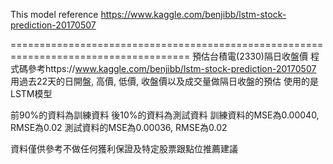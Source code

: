 This model reference https://www.kaggle.com/benjibb/lstm-stock-prediction-20170507

=====================================================================================
預估台積電(2330)隔日收盤價
程式碼參考https://www.kaggle.com/benjibb/lstm-stock-prediction-20170507
用過去22天的日開盤, 高價, 低價, 收盤價以及成交量做隔日收盤的預估
使用的是LSTM模型

前90%的資料為訓練資料
後10%的資料為測試資料
訓練資料的MSE為0.00040, RMSE為0.02
測試資料的MSE為0.00036, RMSE為0.02

資料僅供參考不做任何獲利保證及特定股票跟點位推薦建議
